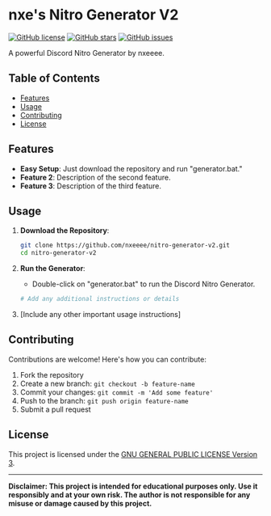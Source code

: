 # nxe's Nitro Generator V2

[![GitHub license](https://img.shields.io/badge/license-GPL%20v3-blue.svg)](https://raw.githubusercontent.com/nxeeee/nitro-generator-2.0/main/LICENSE)
[![GitHub stars](https://img.shields.io/github/stars/nxeeee/nitro-generator-2.0.svg)](https://github.com/nxeeee/nitro-generator-2.0/stargazers)
[![GitHub issues](https://img.shields.io/github/issues/nxeeee/nitro-generator-2.0.svg)](https://github.com/nxeeee/nitro-generator-2.0/issues)

A powerful Discord Nitro Generator by nxeeee.

## Table of Contents

- [Features](#features)
- [Usage](#usage)
- [Contributing](#contributing)
- [License](#license)

## Features

- **Easy Setup**: Just download the repository and run "generator.bat."
- **Feature 2**: Description of the second feature.
- **Feature 3**: Description of the third feature.

## Usage

1. **Download the Repository**: 

    ```bash
    git clone https://github.com/nxeeee/nitro-generator-v2.git
    cd nitro-generator-v2
    ```

2. **Run the Generator**:

    - Double-click on "generator.bat" to run the Discord Nitro Generator.

    ```bash
    # Add any additional instructions or details
    ```

3. [Include any other important usage instructions]

## Contributing

Contributions are welcome! Here's how you can contribute:

1. Fork the repository
2. Create a new branch: `git checkout -b feature-name`
3. Commit your changes: `git commit -m 'Add some feature'`
4. Push to the branch: `git push origin feature-name`
5. Submit a pull request

## License

This project is licensed under the [GNU GENERAL PUBLIC LICENSE Version 3](LICENSE).

---

**Disclaimer: This project is intended for educational purposes only. Use it responsibly and at your own risk. The author is not responsible for any misuse or damage caused by this project.**
